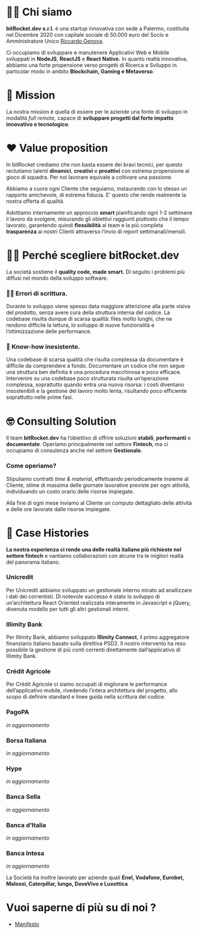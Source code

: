# 🖐🏻 Chi siamo

**bitRocket.dev s.r.l.** è una startup innovativa con sede a Palermo, costituita nel Dicembre 2020 con capitale sociale di 50.000 euro del Socio e Amministratore Unico [Riccardo Genova](https://github.com/riccardogenova-bitrocketdev).

Ci occupiamo di sviluppare e manutenere Applicativi Web e Mobile sviluppati in **NodeJS**, **ReactJS** e **React** **Native.** In quanto realtà innovativa, abbiamo una forte propensione verso progetti di Ricerca e Sviluppo in particolar modo in ambito **Blockchain, Gaming e Metaverso**.

# 🚀 Mission

La nostra mission è quella di essere per le aziende una fonte di sviluppo in modalità _full remote,_ capace di **sviluppare progetti dal forte impatto innovativo e tecnologico**.

# ❤️ Value proposition

In bitRocket crediamo che non basta essere dei bravi tecnici, per questo reclutiamo talenti **dinamici**, **creativi** e **proattivi** con estrema propensione al gioco di squadra. Per noi lavorare equivale a coltivare una passione.

Abbiamo a cuore ogni Cliente che seguiamo, instaurando con lo stesso un rapporto amichevole, di estrema fiducia. E’ questo che rende realmente la nostra offerta di qualità.

Adottiamo internamente un approccio **smart** pianificando ogni 1-2 settimane il lavoro da svolgere, misurando gli obiettivi raggiunti piuttosto che il tempo lavorato, garantendo quindi **flessibilità** al team e la più completa **trasparenza** ai nostri Clienti attraverso l’invio di report settimanali/mensili.

# 💪🏻 Perché scegliere **bitRocket.dev**

La società sostiene il **quality code, made smart.**
Di seguito i problemi più diffusi nel mondo della sviluppo software.

### ✍🏻 **Errori di scrittura.**

Durante lo sviluppo viene spesso data maggiore attenzione alla parte visiva del prodotto,
senza avere cura della struttura interna del codice. La codebase risulta dunque di
scarsa qualità: files molto lunghi, che ne rendono difficile la lettura, lo sviluppo
di nuove funzionalità e l’ottimizzazione delle performance.

### 📖 **Know-how inesistente.**

Una codebase di scarsa qualità che risulta complessa da documentare è difficile
da comprendere a fondo. Documentare un codice che non segue una struttura
ben definita è una procedura macchinosa e poco efficace.
Intervenire su una codebase poco strutturata risulta un’operazione
complessa, soprattutto quando entra una nuova risorsa: i costi diventano
insostenibili e la gestione del lavoro molto lenta, risultando poco
efficiente soprattutto nelle prime fasi.

# 🤓 **Consulting Solution**

Il team **bitRocket.dev** ha l’obiettivo di offrire soluzioni **stabili**, **performanti** e **documentate**.
Operiamo principalmente nel settore **Fintech**, ma ci occupiamo di consulenza anche nel settore **Gestionale**.

### Come operiamo?

Stipuliamo contratti _time & material_, effettuando periodicamente insieme al Cliente, stime di massima delle giornate lavorative previste per ogni attività, individuando un costo orario delle risorse impiegate.

Alla fine di ogni mese inviamo al Cliente un computo dettagliato delle attività e delle ore lavorate dalle risorse impiegate.

# 🥂 Case Histories

**La nostra esperienza ci rende una delle realtà italiane più richieste nel settore fintech** e vantiamo collaborazioni con alcune tra le migliori realtà del panorama italiano.

### Unicredit

Per Unicredit abbiamo sviluppato un gestionale interno mirato ad anallizzare i dati dei correntisti.
Di notevole successo è stato lo sviluppo di un’architettura React Oriented realizzata interamente in Javascript e jQuery, divenuta modello per tutti gli altri gestionali interni.

### **Illimity Bank**

Per Illimity Bank, abbiamo sviluppato **Illimity Connect**, il primo aggregatore finanziario italiano basato sulla direttiva PSD2.
Il nostro intervento ha reso possibile la gestione di più conti correnti direttamente dall’applicativo di Illimity Bank.

### Crédit Agricole

Per Crédit Agricole ci siamo occupati di migliorare le performance dell’applicativo mobile, rivedendo l’intera architettura del progetto, allo scopo di definire standard e linee guida nella
scrittura del codice.

### PagoPA

_in aggiornamento_

### Borsa Italiana

_in aggiornamento_

### Hype

_in aggiornamento_

### Banca Sella

_in aggiornamento_

### Banca d’Italia

_in aggiornamento_

### Banca Intesa

_in aggiornamento_

La Società ha inoltre lavorato per aziende quali **Enel, Vodafone, Eurobet, Malossi, Caterpillar, Iungo, DoveVivo e Luxottica**

# Vuoi saperne di più su di noi ?

- [Manifesto](./MANIFEST.md)
